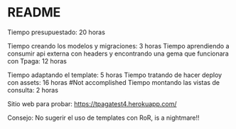 # README

Tiempo presupuestado: 20 horas

Tiempo creando los modelos y migraciones: 3 horas
Tiempo aprendiendo a consumir api externa con headers y encontrando una gema que funcionara con Tpaga: 12 horas

Tiempo adaptando el template: 5 horas
Tiempo tratando de hacer deploy con assets: 16 horas  #Not accomplished
Tiempo montando las vistas de consulta: 2 horas

Sitio web para probar: https://tpagatest4.herokuapp.com/

Consejo: No sugerir el uso de templates con RoR, is a nightmare!!
